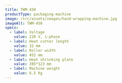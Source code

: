 ```yaml
---
title: TWM-450
productType: packaging-machine
image: /src/assets/images/hand-wrapping-machine.jpg
imageAlt: TWM-450
specs:
  - label: Voltage
    value: 220 V, 1-phase
  - label: Heat cutter length
    value: 32 mm
  - label: Roller width
    value: 452 mm
  - label: Heat shrinking plate
    value: 385*123 mm
  - label: Machine weight
    value: 6.5 Kg
---
```

